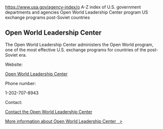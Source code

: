 

https://www.usa.gov/agency-index/o
A-Z index of U.S. government departments and agencies
Open World Leadership Center program
US exchange programs post-Soviet countries

Open World Leadership Center
----------------------------

The Open World Leadership Center administers the Open World program, one of the most effective U.S. exchange programs for countries of the post-Soviet era.

Website:

[Open World Leadership Center](https://www.openworld.gov/)

Phone number:

1-202-707-8943

Contact:

[Contact the Open World Leadership Center](https://www.openworld.gov/content/contact-us-1)

[More information about Open World Leadership Center   >](https://www.usa.gov/agencies/open-world-leadership-center)
